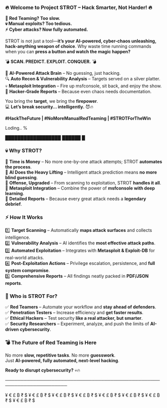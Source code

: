 ### **🔥 Welcome to Project STROT – Hack Smarter, Not Harder! 🔥**  

**👾 Red Teaming? Too slow.**  
**💀 Manual exploits? Too tedious.**  
**⚡ Cyber attacks? Now fully automated.**  

STROT is not just a tool—**it’s your AI-powered, cyber-chaos unleashing, hack-anything weapon of choice**. Why waste time running commands when you can **press a button and watch the magic happen?**  

💣 **SCAN. PREDICT. EXPLOIT. CONQUER.** 💣  

🚀 **AI-Powered Attack Brain** – No guessing, just hacking.  
🔍 **Auto Recon & Vulnerability Analysis** – Targets served on a silver platter.  
💀 **Metasploit Integration** – Fire up msfconsole, sit back, and enjoy the show.  
📜 **Hacker-Grade Reports** – Because even chaos needs documentation.  

You bring the **target**, we bring the **firepower**.  
💻 **Let’s break security… intelligently.** 😈🔥  

**#HackTheFuture | #NoMoreManualRedTeaming | #STROTForTheWin**

Loding..                                                          %
 
  ██████████████████  ██████  █

### **💀 Why STROT?**  
🔹 **Time is Money** – No more one-by-one attack attempts; STROT **automates the process**.  
🔹 **AI Does the Heavy Lifting** – Intelligent attack prediction means **no more blind guessing**.  
🔹 **Offense, Upgraded** – From scanning to exploitation, STROT **handles it all**.  
🔹 **Metasploit Integration** – Combine the power of **msfconsole with deep learning**.  
🔹 **Detailed Reports** – Because every great attack needs a **legendary debrief**.  


### **⚡ How It Works**  
1️⃣ **Target Scanning** – Automatically **maps attack surfaces** and collects intelligence.  
2️⃣ **Vulnerability Analysis** – AI identifies the **most effective attack paths**.  
3️⃣ **Automated Exploitation** – Integrates with **Metasploit & Exploit-DB** for real-world attacks.  
4️⃣ **Post-Exploitation Actions** – Privilege escalation, persistence, and **full system compromise**.  
5️⃣ **Comprehensive Reports** – All findings neatly packed in **PDF/JSON reports**.  


### **🚀 Who is STROT For?**  
✅ **Red Teamers** – Automate your workflow and **stay ahead of defenders**.  
✅ **Penetration Testers** – Increase efficiency and **get faster results**.  
✅ **Ethical Hackers** – Test security **like a real attacker, but smarter**.  
✅ **Security Researchers** – Experiment, analyze, and push the limits of **AI-driven cybersecurity**.  


### **💣 The Future of Red Teaming is Here**  
No more **slow, repetitive tasks**. No more **guesswork**.  
Just **AI-powered, fully automated, next-level hacking**.  

**Ready to disrupt cybersecurity?** 💀🔥  

──────────────────────────────────────────────────────────────────────

¥ € £ ₿ ₹ $ ¥ € £ ₿ ₹ $ ¥ € £ ₿ ₹ $ ¥ € £ ₿ ₹ $ ¥ € £ ₿ ₹ $ ¥ € £ ₿ ₹ $ ¥ € £ ₿ ₹ $ ¥ € £ ₿ ₹ $
